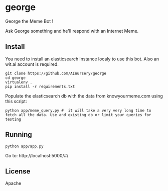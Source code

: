 george
======

George the Meme Bot !

Ask George something and he'll respond with an Internet Meme.


Install
-------

You need to install an elasticsearch instance localy to use this bot. Also an wit.ai account is required.

```
git clone https://github.com/AInursery/george
cd george
virtualenv .
pip install -r requirements.txt
```

Populate the elasticsearch db with the data from knowyourmeme.com using this script: 

```
python app/meme_query.py #  it will take a very very long time to fetch all the data. Use and existing db or limit your queries for testing
``` 

Running
-------

```
python app/app.py
```

Go to: http://localhost:5000/#/

License
-------

Apache
